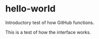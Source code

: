 # hello-world
Introductory test of how GitHub functions.

This is a test of how the interface works.
